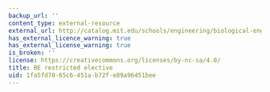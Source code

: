 ```yaml
---
backup_url: ''
content_type: external-resource
external_url: http://catalog.mit.edu/schools/engineering/biological-engineering/#undergraduatetext
has_external_licence_warning: true
has_external_license_warning: true
is_broken: ''
license: https://creativecommons.org/licenses/by-nc-sa/4.0/
title: BE restricted elective
uid: 1fa5fd70-65c6-451a-b72f-e89a96451bee
---
```

